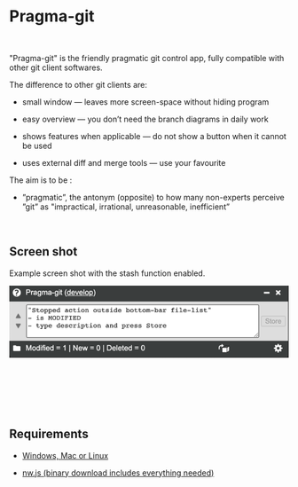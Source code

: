 Pragma-git
==========

 

"Pragma-git" is the friendly pragmatic git control app, fully compatible with
other git client softwares.

The difference to other git clients are:

-   small window — leaves more screen-space without hiding program

-   easy overview — you don’t need the branch diagrams in daily work

-   shows features when applicable — do not show a button when it cannot be used

-   uses external diff and merge tools — use your favourite

The aim is to be :

-   ”pragmatic”, the antonym (opposite) to how many non-experts perceive ”git”
    as "impractical, irrational, unreasonable, inefficient”

 

Screen shot
-----------

Example screen shot with the stash function enabled.

![](images/Pragma-git-screen-shot-small.png)

 

 

 

Requirements
------------

-   [Windows, Mac or Linux](https://github.com/nwjs/nw.js/wiki/Window)

-   [​nw.js (binary download includes everything
    needed)](https://github.com/nwjs/nw.js/wiki/Frameless-Window)

